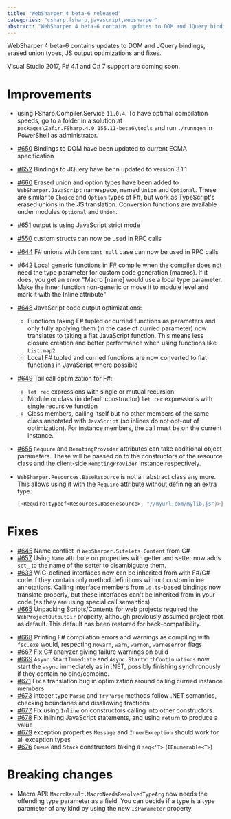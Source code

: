 ```yaml
---
title: "WebSharper 4 beta-6 released"
categories: "csharp,fsharp,javascript,websharper"
abstract: "WebSharper 4 beta-6 contains updates to DOM and JQuery bindings, erased union types, JS output optimizations and fixes"
---
```

WebSharper 4 beta-6 contains updates to DOM and JQuery bindings, erased union types, JS output optimizations and fixes. 

Visual Studio 2017, F# 4.1 and C# 7 support are coming soon.

# Improvements
- using FSharp.Compiler.Service `11.0.4`. To have optimal compilation speeds, go to a folder in a solution at `packages\Zafir.FSharp.4.0.155.11-beta6\tools` and run `./runngen` in PowerShell as administrator.
- [#650](https://github.com/intellifactory/websharper/issues/650) Bindings to DOM have been updated to current ECMA specification
- [#652](https://github.com/intellifactory/websharper/issues/652) Bindings to JQuery have benn updated to version 3.1.1
- [#660](https://github.com/intellifactory/websharper/issues/660) Erased union and option types have been added to `WebSharper.JavaScript` namespace, named `Union` and `Optional`. These are similar to `Choice` and `Option` types of F#, but work as TypeScript's erased unions in the JS translation. Conversion functions are available under modules `Optional` and `Union`.
- [#651](https://github.com/intellifactory/websharper/issues/651) output is using JavaScript strict mode
- [#550](https://github.com/intellifactory/websharper/issues/550) custom structs can now be used in RPC calls
- [#644](https://github.com/intellifactory/websharper/issues/644) F# unions with `Constant null` case can now be used in RPC calls
- [#642](https://github.com/intellifactory/websharper/issues/642) Local generic functions in F# compile when the compiler does not need the type parameter for custom code generation (macros). If it does, you get an error "Macro [name] would use a local type parameter. Make the inner function non-generic or move it to module level and mark it with the Inline attribute"
- [#648](https://github.com/intellifactory/websharper/issues/648) JavaScript code output optimizations: 
  - Functions taking F# tupled or curried functions as parameters and only fully applying them (in the case of curried parameter) now translates to taking a flat JavaScript function. This means less closure creation and better performance when using functions like `List.map2`
  - Local F# tupled and curried functions are now converted to flat functions in JavaScript where possible
- [#649](https://github.com/intellifactory/websharper/issues/649) Tail call optimization for F#:
  - `let rec` expressions with single or mutual recursion
  - Module or class (in default constructor) `let rec` expressions with single recursive function
  - Class members, calling itself but no other members of the same class annotated with `JavaScript` (so inlines do not opt-out of optimization). For instance members, the call must be on the current instance.
- [#655](https://github.com/intellifactory/websharper/issues/655) `Require` and `RemotingProvider` attributes can take additional object parameters. These will be passed on to the constructors of the resource class and the client-side `RemotingProvider` instance respectively.
- `WebSharper.Resources.BaseResource` is not an abstract class any more. This allows using it with the `Require` attribute without defining an extra type:
  
  ``` fsharp
  [<Require(typeof<Resources.BaseResource>, "//myurl.com/mylib.js")>]
  ```

# Fixes
- [#645](https://github.com/intellifactory/websharper/issues/645) Name conflict in `WebSharper.Sitelets.Content` from C#
- [#657](https://github.com/intellifactory/websharper/issues/657) Using `Name` attribute on properties with getter and setter now adds `set_` to the name of the setter to disambiguate them.
- [#633](https://github.com/intellifactory/websharper/issues/633) WIG-defined interfaces now can be inherited from with F#/C# code if they contain only method definitions without custom inline annotations. Calling interface members from `.d.ts`-based bindings now translate properly, but these interfaces can't be inherited from in your code (as they are using special call semantics).
- [#665](https://github.com/intellifactory/websharper/issues/665) Unpacking Scripts/Contents for web projects required the `WebProjectOutputDir` property, although previously assumed project root as default. This default has been restored for back-compatibility.
* [#668](https://github.com/intellifactory/websharper/issues/668) Printing F# compilation errors and warnings as compiling with `fsc.exe` would, respecting `nowarn`, `warn`, `warnon`, `warneserror` flags
* [#667](https://github.com/intellifactory/websharper/issues/667) Fix C# analyzer giving failure warnings on build
* [#669](https://github.com/intellifactory/websharper/issues/669) `Async.StartImmediate` and `Async.StartWithContinuations` now start the `async` immediately as in .NET, possibly finishing synchronously if they contain no bind/combine.
* [#671](https://github.com/intellifactory/websharper/issues/671) Fix a translation bug in optimization around calling curried instance members
* [#673](https://github.com/intellifactory/websharper/issues/673) integer type `Parse` and `TryParse` methods follow .NET semantics, checking boundaries and disallowing fractions
* [#677](https://github.com/intellifactory/websharper/issues/677) Fix using `Inline` on constructors calling into other constructors
* [#678](https://github.com/intellifactory/websharper/issues/678) Fix inlining JavaScript statements, and using `return` to produce a value
* [#679](https://github.com/intellifactory/websharper/issues/679) exception properties `Message` and `InnerException` should work for all exception types
* [#676](https://github.com/intellifactory/websharper/issues/676) `Queue` and `Stack` constructors taking a `seq<'T>` (`IEnumerable<T>`)

# Breaking changes
- Macro API: `MacroResult.MacroNeedsResolvedTypeArg` now needs the offending type parameter as a field. You can decide if a type is a type parameter of any kind by using the new `IsParameter` property.
